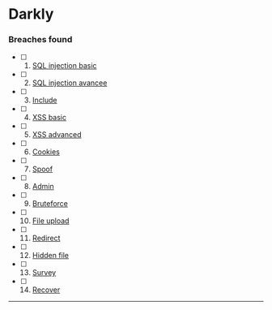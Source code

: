 # Darkly


### Breaches found


- [ ] 1. [SQL injection basic](/SQL%20injection%20basic/Ressources/Readme.md)

- [ ] 2. [SQL injection avancee](/SQL%20injection%20avancee/Ressources/Readme.md)

- [ ] 3. [Include](/Include/Ressources/Readme.md)

- [ ] 4. [XSS basic](/XSS%20basic/Ressources/Readme.md)

- [ ] 5. [XSS advanced](/XSS%20advanced/Ressources/Readme.md)

- [ ] 6. [Cookies](/Cookies/Ressources/Readme.md)

- [ ] 7. [Spoof](/Spoof/Ressources/Readme.md)

- [ ] 8. [Admin](/Admin/Ressources/Readme.md)

- [ ] 9. [Bruteforce](/Bruteforce/Ressources/Readme.md)

- [ ] 10. [File upload](/File%20upload/Ressources/Readme.md)

- [ ] 11. [Redirect](/Redirect/Ressources/Readme.md)

- [ ] 12. [Hidden file](/Hidden%20file/Ressources/Readme.md)

- [ ] 13. [Survey](/Survey/Ressources/Readme.md)

- [ ] 14. [Recover](/Recover/Ressources/Readme.md)

---
